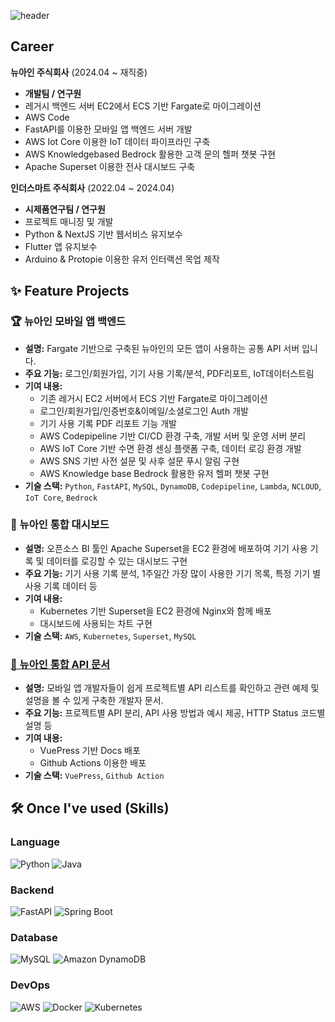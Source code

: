 ![header](https://capsule-render.vercel.app/api?type=waving&color=timeGradient&height=200&section=header&text=Welcome%20to%20JT's%20GitHub!&fontSize=50&fontAlign=64&fontAlignY=40)

## Career
**뉴아인 주식회사** (2024.04 ~ 재직중)
- **개발팀 / 연구원**
- 레거시 백엔드 서버 EC2에서 ECS 기반 Fargate로 마이그레이션
- AWS Code
- FastAPI를 이용한 모바일 앱 백엔드 서버 개발
- AWS Iot Core 이용한 IoT 데이터 파이프라인 구축
- AWS Knowledgebased Bedrock 활용한 고객 문의 헬퍼 챗봇 구현
- Apache Superset 이용한 전사 대시보드 구축

**인더스마트 주식회사** (2022.04 ~ 2024.04)
- **시제품연구팀 / 연구원**
- 프로젝트 매니징 및 개발
- Python & NextJS 기반 웹서비스 유지보수
- Flutter 앱 유지보수
- Arduino & Protopie 이용한 유저 인터랙션 목업 제작

## ✨ Feature Projects
### 🏆 뉴아인 모바일 앱 백엔드
- **설명:** Fargate 기반으로 구축된 뉴아인의 모든 앱이 사용하는 공통 API 서버 입니다.
- **주요 기능:** 로그인/회원가입, 기기 사용 기록/분석, PDF리포트, IoT데이터스트림
- **기여 내용:**
    - 기존 레거시 EC2 서버에서 ECS 기반 Fargate로 마이그레이션
    - 로그인/회원가입/인증번호&이메일/소셜로그인 Auth 개발
    - 기기 사용 기록 PDF 리포트 기능 개발
    - AWS Codepipeline 기반 CI/CD 환경 구축, 개발 서버 및 운영 서버 분리
    - AWS IoT Core 기반 수면 환경 센싱 플랫폼 구축, 데이터 로깅 환경 개발
    - AWS SNS 기반 사전 설문 및 사후 설문 푸시 알림 구현
    - AWS Knowledge base Bedrock 활용한 유저 헬퍼 챗봇 구현
- **기술 스택:** `Python`, `FastAPI`, `MySQL`, `DynamoDB`, `Codepipeline`, `Lambda`, `NCLOUD`, `IoT Core`, `Bedrock`

### 🥈 뉴아인 통합 대시보드
- **설명:** 오픈소스 BI 툴인 Apache Superset을 EC2 환경에 배포하여 기기 사용 기록 및 데이터를 로깅할 수 있는 대시보드 구현
- **주요 기능:** 기기 사용 기록 분석, 1주일간 가장 많이 사용한 기기 목록, 특정 기기 별 사용 기록 데이터 등
- **기여 내용:**
    - Kubernetes 기반 Superset을 EC2 환경에 Nginx와 함께 배포
    - 대시보드에 사용되는 차트 구현
- **기술 스택:** `AWS`, `Kubernetes`, `Superset`, `MySQL`

### [🥈 뉴아인 통합 API 문서](https://nueyne-backend.github.io/developers-docs/api-guide/)
- **설명:** 모바일 앱 개발자들이 쉽게 프로젝트별 API 리스트를 확인하고 관련 예제 및 설명을 볼 수 있게 구축한 개발자 문서.
- **주요 기능:** 프로젝트별 API 분리, API 사용 방법과 예시 제공, HTTP Status 코드별 설명 등
- **기여 내용:**
    - VuePress 기반 Docs 배포
    - Github Actions 이용한 배포
- **기술 스택:** `VuePress`, `Github Action`

  
## 🛠️ Once I've used (Skills)

### Language
![Python](https://img.shields.io/badge/Python-3776AB?style=for-the-badge&logo=python&logoColor=white)
![Java](https://img.shields.io/badge/Java-007396?style=for-the-badge&logo=java&logoColor=white)

### Backend
![FastAPI](https://img.shields.io/badge/FastAPI-009688?style=for-the-badge&logo=fastapi&logoColor=white)
![Spring Boot](https://img.shields.io/badge/Spring%20Boot-6DB33F?style=for-the-badge&logo=spring-boot&logoColor=white)

### Database
![MySQL](https://img.shields.io/badge/MySQL-4479A1?style=for-the-badge&logo=mysql&logoColor=white)
![Amazon DynamoDB](https://img.shields.io/badge/Amazon%20DynamoDB-4053D6?style=for-the-badge&logo=amazondynamodb&logoColor=white)

### DevOps
![AWS](https://img.shields.io/badge/AWS-232F3E?style=for-the-badge&logo=amazon-aws&logoColor=white)
![Docker](https://img.shields.io/badge/Docker-2496ED?style=for-the-badge&logo=docker&logoColor=white)
![Kubernetes](https://img.shields.io/badge/Kubernetes-326CE5?style=for-the-badge&logo=kubernetes&logoColor=white)

